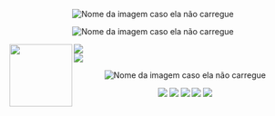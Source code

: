 
<div align="center">
  
![Nome da imagem caso ela não carregue](https://user-images.githubusercontent.com/33014753/230753825-47e51cf8-df7f-4745-9909-185222d54864.gif)
  
</div>

<div align="center">
  
![Nome da imagem caso ela não carregue](https://user-images.githubusercontent.com/33014753/230753317-765581d9-cf6a-433f-9a49-6c6b9de81b92.gif)
  
</div>
</n>

<div align="rith">
  <div style="display: inline_block">
    <a href="[https://skillicons.dev]()">
      <img align="left" width="110" height="110" src="https://user-images.githubusercontent.com/33014753/230755411-747e62a5-0ced-4be4-9849-e26ab4c20679.gif">
    </a>

<div align="rith">
  <div style="display: inline_block">
    <a href="[https://skillicons.dev]()">
      <img src="https://skillicons.dev/icons?i=java,mysql,git,cs" />
    </a>
    <div align="rith">
  <div style="display: inline_block">
    <a href="[https://skillicons.dev]()">
      <img src="https://skillicons.dev/icons?i=javascript,css,html,ts" />
    </a>

<div align="center">
  
![Nome da imagem caso ela não carregue](https://user-images.githubusercontent.com/33014753/230753463-428b2c6e-2ac5-4b79-898a-85dd83404836.gif)
  
</div>









<div align="center">
  <a href="https://www.youtube.com/channel/UCRX9WXmEmEevlX9Up1c4Frw" target="_blank"><img src="https://img.shields.io/badge/YouTube-FF0000?style=for-the-badge&logo=youtube&logoColor=white" target="_blank"></a>
  <a href="https://www.instagram.com/danielpaner/" target="_blank"><img src="https://img.shields.io/badge/-Instagram-%23E4405F?style=for-the-badge&logo=instagram&logoColor=white" target="_blank"></a>
 	<a href="https://www.twitch.tv/babytubarao" target="_blank"><img src="https://img.shields.io/badge/Twitch-9146FF?style=for-the-badge&logo=twitch&logoColor=white" target="_blank"></a>
 <a href="" target="_blank"><img src="https://img.shields.io/badge/Discord-7289DA?style=for-the-badge&logo=discord&logoColor=white" target="_blank"></a> 
  <a href = "mailto:danielpaner@live.com"><img src="https://img.shields.io/badge/-Gmail-%23333?style=for-the-badge&logo=gmail&logoColor=white" target="_blank"></a>
  
  
</div>

